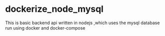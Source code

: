 # dockerize_node_mysql
This is basic backend api written in nodejs ,which uses the mysql database run using docker and docker-compose
